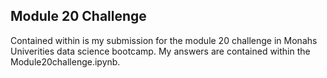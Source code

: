 ## Module 20 Challenge
Contained within is my submission for the module 20 challenge in Monahs Univerities data science bootcamp. My answers are contained within the Module20challenge.ipynb. 